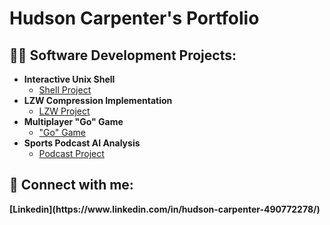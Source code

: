 <h1>Hudson Carpenter's Portfolio</h1>

<h2>👨‍💻 Software Development Projects:</h2>

- <b>Interactive Unix Shell</b>
  - [Shell Project](https://github.com/hudsonhcarpenter/ShellProj)
- <b>LZW Compression Implementation</b>
  - [LZW Project](https://github.com/hudsonhcarpenter/LZWProj)
- <b>Multiplayer "Go" Game</b>
  - ["Go" Game](https://github.com/hudsonhcarpenter/GoProj)
- <b>Sports Podcast AI Analysis</b>
  - [Podcast Project](https://github.com/hudsonhcarpenter/FanduelProj)

<h2> 🤳 Connect with me:</h2>
<b>[Linkedin](https://www.linkedin.com/in/hudson-carpenter-490772278/)</b>
